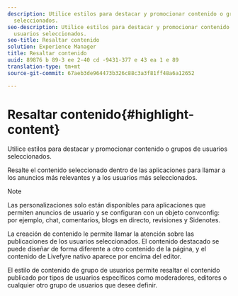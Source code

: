 ```yaml
---
description: Utilice estilos para destacar y promocionar contenido o grupos de usuarios
  seleccionados.
seo-description: Utilice estilos para destacar y promocionar contenido o grupos de
  usuarios seleccionados.
seo-title: Resaltar contenido
solution: Experience Manager
title: Resaltar contenido
uuid: 89876 b 89-3 ee 2-40 cd -9431-377 e 43 ea 1 e 89
translation-type: tm+mt
source-git-commit: 67aeb3de964473b326c88c3a3f81ff48a6a12652

---
```



# Resaltar contenido{#highlight-content}

Utilice estilos para destacar y promocionar contenido o grupos de usuarios seleccionados.

Resalte el contenido seleccionado dentro de las aplicaciones para llamar a los anuncios más relevantes y a los usuarios más seleccionados.

>[!NOTE]
>
>Las personalizaciones solo están disponibles para aplicaciones que permiten anuncios de usuario y se configuran con un objeto convconfig: por ejemplo, chat, comentarios, blogs en directo, revisiones y Sidenotes.

La creación de contenido le permite llamar la atención sobre las publicaciones de los usuarios seleccionados. El contenido destacado se puede diseñar de forma diferente a otro contenido de la página, y el contenido de Livefyre nativo aparece por encima del editor.

El estilo de contenido de grupo de usuarios permite resaltar el contenido publicado por tipos de usuarios específicos como moderadores, editores o cualquier otro grupo de usuarios que desee definir.
